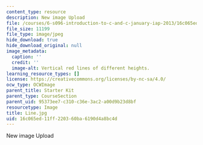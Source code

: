 ```yaml
---
content_type: resource
description: New image Upload
file: /courses/6-s096-introduction-to-c-and-c-january-iap-2013/16c065ed11ff220360ba6190d4a8bc4d_Line.jpg
file_size: 11199
file_type: image/jpeg
hide_download: true
hide_download_original: null
image_metadata:
  caption: ''
  credit: ''
  image-alt: Vertical red lines of different heights.
learning_resource_types: []
license: https://creativecommons.org/licenses/by-nc-sa/4.0/
ocw_type: OCWImage
parent_title: Starter Kit
parent_type: CourseSection
parent_uid: 95373ee7-c310-c36e-3ac2-a00d9b23d8bf
resourcetype: Image
title: Line.jpg
uid: 16c065ed-11ff-2203-60ba-6190d4a8bc4d
---
```

New image Upload